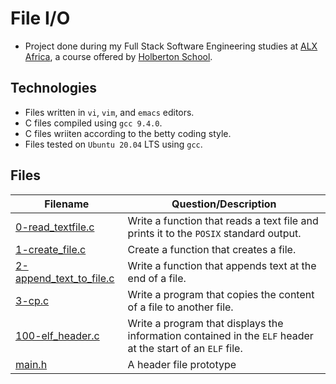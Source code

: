 # File I/O


- Project done during my Full Stack Software Engineering studies at [ALX Africa](https://www.alxafrica.com/software-engineering-2022/), a course offered by [Holberton School](https://www.holbertonschool.com/).

## Technologies
- Files written in ```vi```, ```vim```, and ```emacs``` editors. 
- C files compiled using ```gcc 9.4.0```.
- C files wriiten according to the betty coding style. 
- Files tested on ```Ubuntu 20.04``` LTS using ```gcc```.

## Files

| Filename | Question/Description |
| ---  | --- |
|[0-read_textfile.c ](0-read_textfile.c )|Write a function that reads a text file and prints it to the ```POSIX``` standard output.|
|[1-create_file.c ](1-create_file.c )|Create a function that creates a file.|
|[2-append_text_to_file.c](2-append_text_to_file.c)|Write a function that appends text at the end of a file.|
|[3-cp.c ](3-cp.c )|Write a program that copies the content of a file to another file.|
|[100-elf_header.c ](100-elf_header.c )|Write a program that displays the information contained in the ```ELF``` header at the start of an ```ELF``` file.|
|[main.h](main.h)|A header file prototype|
